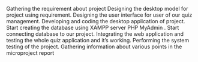 Gathering the requirement about project 
Designing the desktop model for project using requirement. 
Designing the user interface for user of our quiz management. 
Developing and coding the desktop application of project. 
Start creating the database using XAMPP server PHP MyAdmin . 
Start connecting database to our project. 
Integrating the web application and testing the whole quiz application and it’s working. 
Performing the system testing of the project. 
Gathering information about various points in the microproject report 
